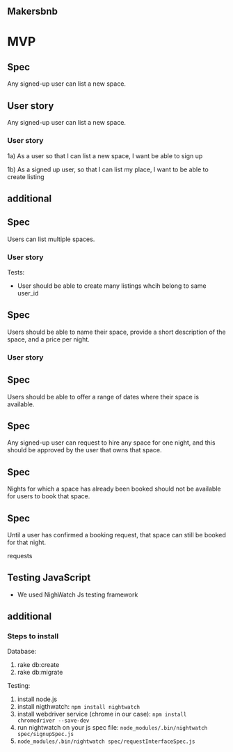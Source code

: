 ## Makersbnb

# MVP

## Spec

Any signed-up user can list a new space.

## User story

Any signed-up user can list a new space.

### User story

1a) As a user so that I can list a new space, I want be able to sign up

1b) As a signed up user, so that I can list my place, I want to be able to create listing

## additional

## Spec

Users can list multiple spaces.

### User story

Tests:

- User should be able to create many listings whcih belong to same user_id

## Spec

Users should be able to name their space, provide a short description of the space, and a price per night.

### User story

## Spec

Users should be able to offer a range of dates where their space is available.

## Spec

Any signed-up user can request to hire any space for one night, and this should be approved by the user that owns that space.

## Spec

Nights for which a space has already been booked should not be available for users to book that space.

## Spec

Until a user has confirmed a booking request, that space can still be booked for that night.

requests

## Testing JavaScript

- We used NighWatch Js testing framework

## additional

### Steps to install

Database:
1. rake db:create
2. rake db:migrate

Testing:
1. install node.js
2. install nigthwatch: `npm install nightwatch`
3. install webdriver service (chrome in our case): `npm install chromedriver --save-dev`
4. run nightwatch on your js spec file: `node_modules/.bin/nightwatch spec/signupSpec.js`
5. `node_modules/.bin/nightwatch spec/requestInterfaceSpec.js`
